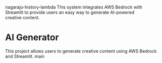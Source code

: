 nagaraju-history-lambda
This system integrates AWS Bedrock with Streamlit to provide users an easy way to generate AI-powered creative content.
# AI Generator
This project allows users to generate creative content using AWS Bedrock and Streamlit.
main

